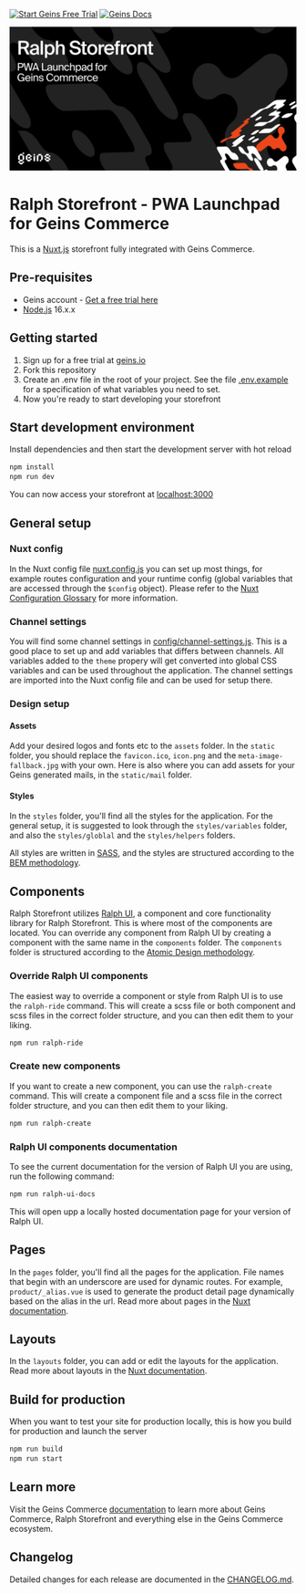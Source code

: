 [![Start Geins Free Trial][geins-tiral-img]][geins-tiral-url] [![Geins Docs][geins-docs-img]][geins-docs-url]

[![geins](https://raw.githubusercontent.com/geins-io/resources/master/images/banners/repos/ralph.jpg)](https://www.geins.io)

# Ralph Storefront - PWA Launchpad for Geins Commerce

This is a [Nuxt.js](https://v2.nuxt.com/) storefront fully integrated with Geins Commerce.

## Pre-requisites

- Geins account - [Get a free trial here](https://www.geins.io)
- [Node.js](https://nodejs.org/en/) 16.x.x

## Getting started

1. Sign up for a free trial at [geins.io](https://www.geins.io)
2. Fork this repository
3. Create an .env file in the root of your project. See the file [.env.example](.env.example) for a specification of what variables you need to set.
4. Now you're ready to start developing your storefront

## Start development environment

Install dependencies and then start the development server with hot reload

```bash
npm install
npm run dev
```

You can now access your storefront at [localhost:3000](http://localhost:3000)

## General setup

### Nuxt config

In the Nuxt config file [nuxt.config.js](nuxt.config.js) you can set up most things, for example routes configuration and your runtime config (global variables that are accessed through the `$config` object). Please refer to the [Nuxt Configuration Glossary](https://v2.nuxt.com/docs/configuration-glossary) for more information.

### Channel settings

You will find some channel settings in [config/channel-settings.js](config/channel-settings.js). This is a good place to set up and add variables that differs between channels. All variables added to the `theme` propery will get converted into global CSS variables and can be used throughout the application. The channel settings are imported into the Nuxt config file and can be used for setup there.

### Design setup

#### Assets

Add your desired logos and fonts etc to the `assets` folder. In the `static` folder, you should replace the `favicon.ico`, `icon.png` and the `meta-image-fallback.jpg` with your own. Here is also where you can add assets for your Geins generated mails, in the `static/mail` folder.

#### Styles

In the `styles` folder, you'll find all the styles for the application. For the general setup, it is suggested to look through the `styles/variables` folder, and also the `styles/globlal` and the `styles/helpers` folders.

All styles are written in [SASS](https://sass-lang.com/), and the styles are structured according to the [BEM methodology](http://getbem.com/introduction/).

## Components

Ralph Storefront utilizes [Ralph UI](https://www.npmjs.com/package/@geins/ralph-ui), a component and core functionality library for Ralph Storefront. This is where most of the components are located. You can override any component from Ralph UI by creating a component with the same name in the `components` folder. The `components` folder is structured according to the [Atomic Design methodology](https://atomicdesign.bradfrost.com/chapter-2/).

### Override Ralph UI components

The easiest way to override a component or style from Ralph UI is to use the `ralph-ride` command. This will create a scss file or both component and scss files in the correct folder structure, and you can then edit them to your liking.

```bash
npm run ralph-ride
```

### Create new components

If you want to create a new component, you can use the `ralph-create` command. This will create a component file and a scss file in the correct folder structure, and you can then edit them to your liking.

```bash
npm run ralph-create
```

### Ralph UI components documentation

To see the current documentation for the version of Ralph UI you are using, run the following command:

```bash
npm run ralph-ui-docs
```

This will open upp a locally hosted documentation page for your version of Ralph UI.

## Pages

In the `pages` folder, you'll find all the pages for the application. File names that begin with an underscore are used for dynamic routes. For example, `product/_alias.vue` is used to generate the product detail page dynamically based on the alias in the url. Read more about pages in the [Nuxt documentation](https://v2.nuxt.com/docs/directory-structure/pages).

## Layouts

In the `layouts` folder, you can add or edit the layouts for the application. Read more about layouts in the [Nuxt documentation](https://v2.nuxt.com/docs/directory-structure/layouts#layouts-directory).

## Build for production

When you want to test your site for production locally, this is how you build for production and launch the server

```bash
npm run build
npm run start
```

## Learn more

Visit the Geins Commerce [documentation](https://docs.geins.io) to learn more about Geins Commerce, Ralph Storefront and everything else in the Geins Commerce ecosystem.

## Changelog

Detailed changes for each release are documented in the [CHANGELOG.md](CHANGELOG.md).

[geins-docs-url]: https://docs.geins.io
[geins-docs-img]: https://img.shields.io/endpoint?url=https://raw.githubusercontent.com/geins-io/resources/master/sheilds/geins-docs-read-v3.json
[geins-tiral-url]: https://www.geins.io
[geins-tiral-img]: https://img.shields.io/endpoint?url=https://raw.githubusercontent.com/geins-io/resources/master/sheilds/geins-fee-tiral.json
